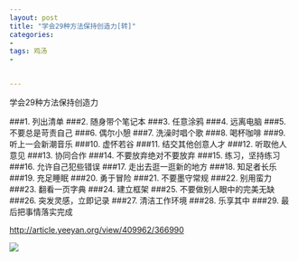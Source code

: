```yaml
---
layout: post
title: "学会29种方法保持创造力[转]"
categories:
- 
tags: 鸡汤
- 


---
```


学会29种方法保持创造力

###1. 列出清单
###2. 随身带个笔记本
###3. 任意涂鸦
###4. 远离电脑
###5. 不要总是苛责自己
###6. 偶尔小憩
###7. 洗澡时唱个歌
###8. 喝杯咖啡
###9. 听上一会新潮音乐
###10. 虚怀若谷
###11. 结交其他创意人才
###12. 听取他人意见
###13. 协同合作
###14. 不要放弃绝对不要放弃
###15. 练习，坚持练习
###16. 允许自己犯些错误
###17. 走出去逛一逛新的地方
###18. 知足者长乐
###19. 充足睡眠
###20. 勇于冒险
###21. 不要墨守常规
###22. 别用蛮力
###23. 翻看一页字典
###24. 建立框架
###25. 不要做别人眼中的完美无缺
###26. 突发灵感，立即记录
###27. 清洁工作环境
###28. 乐享其中
###29. 最后把事情落实完成


http://article.yeeyan.org/view/409962/366990

![](http://cdn.yeeyan.org/upload/image/2013/06/21130527_46537.jpg)
